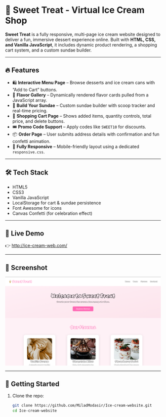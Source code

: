 # 🍦 Sweet Treat - Virtual Ice Cream Shop

**Sweet Treat** is a fully responsive, multi-page ice cream website designed to deliver a fun, immersive dessert experience online. Built with **HTML, CSS, and Vanilla JavaScript**, it includes dynamic product rendering, a shopping cart system, and a custom sundae builder.

---

## 🔥 Features

- 🛍️ **Interactive Menu Page** – Browse desserts and ice cream cans with “Add to Cart” buttons.
- 🍦 **Flavor Gallery** – Dynamically rendered flavor cards pulled from a JavaScript array.
- 🧁 **Build Your Sundae** – Custom sundae builder with scoop tracker and real-time pricing.
- 🛒 **Shopping Cart Page** – Shows added items, quantity controls, total price, and delete buttons.
- 🎟️ **Promo Code Support** – Apply codes like `SWEET10` for discounts.
- 📦 **Order Page** – User submits address details with confirmation and fun confetti animation.
- 📱 **Fully Responsive** – Mobile-friendly layout using a dedicated `responsive.css`.

---

## 🛠️ Tech Stack

- HTML5  
- CSS3  
- Vanilla JavaScript  
- LocalStorage for cart & sundae persistence  
- Font Awesome for icons  
- Canvas Confetti (for celebration effect)

---

## 🚀 Live Demo

👉 http://ice-cream-web.com/

---

## 📸 Screenshot

![App Screenshot](./assets/%20screenshot.png)

---

## 🚀 Getting Started

1. Clone the repo:
   ```bash
   git clone https://github.com/MiladModasir/Ice-cream-website.git
   cd Ice-cream-website
